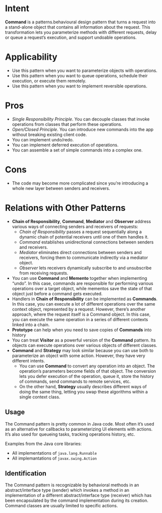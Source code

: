 # Intent
**Command** is a patterns.behavioural design pattern that turns a request into a stand-alone object that
contains all information about the request. This transformation lets you parameterize methods
with different requests, delay or queue a request’s execution, and support undoable operations.

# Applicability
* Use this pattern when you want to parameterize objects with operations.
* Use this pattern when you want to queue operations, schedule their execution, or execute them remotely.
* Use this pattern when you want to implement reversible operations.

# Pros
* _Single Responsibility Principle_. You can decouple classes that invoke operations from classes that perform these operations.
* _Open/Closed Principle_. You can introduce new commands into the app without breaking existing client code.
* You can implement undo/redo.
* You can implement deferred execution of operations.
* You can assemble a set of simple commands into a complex one.

# Cons
* The code may become more complicated since you’re introducing a whole new layer between senders and receivers.

# Relations with Other Patterns
* **Chain of Responsibility**, **Command**, **Mediator** and **Observer** address various ways of connecting senders and receivers of requests:
  * *Chain of Responsibility* passes a request sequentially along a dynamic chain of potential receivers until one of them handles it.
  * *Command* establishes unidirectional connections between senders and receivers.
  * *Mediator* eliminates direct connections between senders and receivers, forcing them to communicate indirectly via a mediator object.
  * *Observer* lets receivers dynamically subscribe to and unsubscribe from receiving requests.
* You can use **Command** and **Memento** together when implementing “undo”. In this case, commands are responsible for performing various operations over a target object, while mementos save the state of that object just before a command gets executed.
* Handlers in **Chain of Responsibility** can be implemented as **Commands**. In this case, you can execute a lot of different operations over the same context object, represented by a request. However, there’s another approach, where the request itself is a Command object. In this case, you can execute the same operation in a series of different contexts linked into a chain.
* **Prototype** can help when you need to save copies of **Commands** into history
* You can treat **Visitor** as a powerful version of the **Command** pattern. Its objects can execute operations over various objects of different classes.
* **Command** and **Strategy** may look similar because you can use both to parameterize an object with some action. However, they have very different intents.
  * You can use **Command** to convert any operation into an object. The operation’s parameters become fields of that object. The conversion lets you defer execution of the operation, queue it, store the history of commands, send commands to remote services, etc.
  * On the other hand, **Strategy** usually describes different ways of doing the same thing, letting you swap these algorithms within a single context class.

## Usage
The Command pattern is pretty common in Java code. Most often it’s used as an alternative for callbacks to parameterizing UI elements with actions. It’s also used for queueing tasks, tracking operations history, etc.

Examples from the Java core libraries:
* All implementations of `java.lang.Runnable`
* All implemantations of `javax.swing.Action`

## Identification
The Command pattern is recognizable by behavioral methods in an abstract/interface type (sender) which invokes a method in an implementation of a different abstract/interface type (receiver) which has been encapsulated by the command implementation during its creation. Command classes are usually limited to specific actions.

